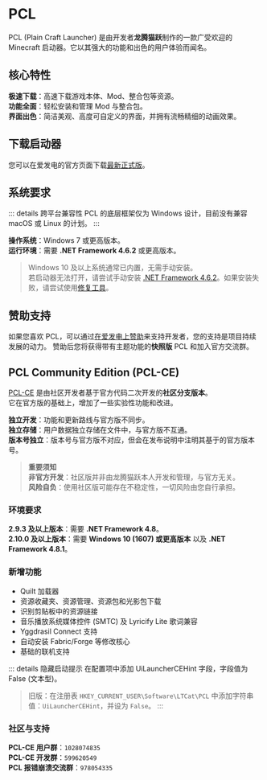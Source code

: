 # PCL

PCL (Plain Craft Launcher) 是由开发者**龙腾猫跃**制作的一款广受欢迎的 Minecraft 启动器。它以其强大的功能和出色的用户体验而闻名。

## 核心特性

**极速下载**：高速下载游戏本体、Mod、整合包等资源。  
**功能全面**：轻松安装和管理 Mod 与整合包。  
**界面出色**：简洁美观、高度可自定义的界面，并拥有流畅精细的动画效果。

## 下载启动器

您可以在爱发电的官方页面下载[最新正式版](https://afdian.com/p/0164034c016c11ebafcb52540025c377)。

## 系统要求

::: details 跨平台兼容性
PCL 的底层框架仅为 Windows 设计，目前没有兼容 macOS 或 Linux 的计划。
:::

**操作系统**：Windows 7 或更高版本。  
**运行环境**：需要 **.NET Framework 4.6.2** 或更高版本。

> Windows 10 及以上系统通常已内置，无需手动安装。  
> 若启动器无法打开，请尝试手动安装 [.NET Framework 4.6.2](https://dotnet.microsoft.com/zh-cn/download/dotnet-framework/thank-you/net462-offline-installer)。如果安装失败，请尝试使用[修复工具](https://support.microsoft.com/zh-cn/topic/microsoft-net-framework-%E4%BF%AE%E5%A4%8D%E5%B7%A5%E5%85%B7%E5%8F%AF%E7%94%A8-942a01e3-5b8b-7abb-c166-c34a2f4b612a)。

## 赞助支持

如果您喜欢 PCL，可以通过[在爱发电上赞助](https://afdian.com/@LTCat)来支持开发者，您的支持是项目持续发展的动力。
赞助后您将获得带有主题功能的**快照版** PCL 和加入官方交流群。

## PCL Community Edition (PCL-CE)

[PCL-CE](https://github.com/PCL-Community/PCL2-CE) 是由社区开发者基于官方代码二次开发的**社区分支版本**。  
它在官方版的基础上，增加了一些实验性功能和改进。

**独立开发**：功能和更新路线与官方版不同步。  
**独立存储**：用户数据独立存储在文件中，与官方版不互通。  
**版本号独立**：版本号与官方版不对应，但会在发布说明中注明其基于的官方版本号。

> **重要须知**  
> **非官方开发**：社区版并非由龙腾猫跃本人开发和管理，与官方无关。  
> **风险自负**：使用社区版可能存在不稳定性，一切风险由您自行承担。

### 环境要求

**2.9.3 及以上版本**：需要 **.NET Framework 4.8**。  
**2.10.0 及以上版本**：需要 **Windows 10 (1607) 或更高版本** 以及 **.NET Framework 4.8.1**。

### 新增功能

- Quilt 加载器
- 资源收藏夹、资源管理、资源包和光影包下载
- 识别剪贴板中的资源链接
- 音乐播放系统媒体控件 (SMTC) 及 Lyricify Lite 歌词兼容
- Yggdrasil Connect 支持
- 自动安装 Fabric/Forge 等修改核心
- 基础的联机支持

::: details 隐藏启动提示
在配置项中添加 UiLauncherCEHint 字段，字段值为 False (文本型)。
> 旧版：在注册表 `HKEY_CURRENT_USER\Software\LTCat\PCL` 中添加字符串值：`UiLauncherCEHint`，并设为 `False`。
:::

### 社区与支持

**PCL-CE 用户群**：`1028074835`  
**PCL-CE 开发群**：`599620549`  
**PCL 报错崩溃交流群**：`978054335`
